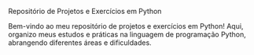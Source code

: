 Repositório de Projetos e Exercícios em Python

Bem-vindo ao meu repositório de projetos e exercícios em Python! Aqui, organizo meus estudos e práticas na linguagem de programação Python, abrangendo diferentes áreas e dificuldades.

